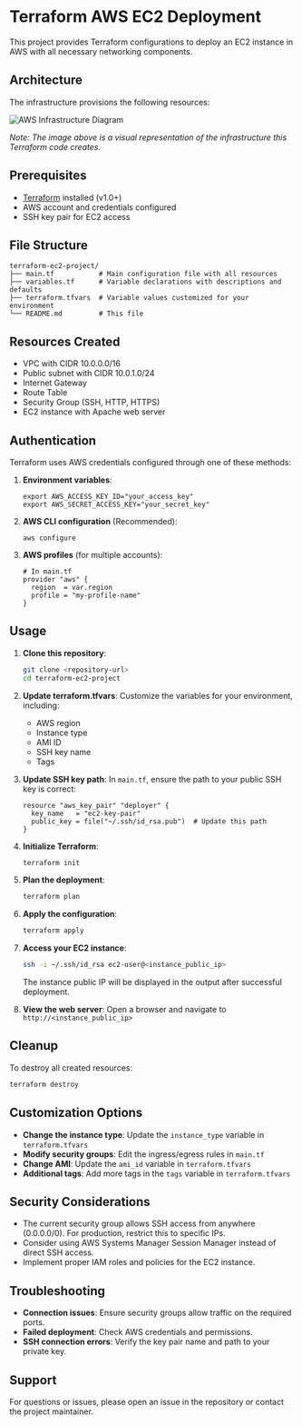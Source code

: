 # Terraform AWS EC2 Deployment

This project provides Terraform configurations to deploy an EC2 instance in AWS with all necessary networking components.

## Architecture

The infrastructure provisions the following resources:

![AWS Infrastructure Diagram](https://assets/design.jpg)

*Note: The image above is a visual representation of the infrastructure this Terraform code creates.*

## Prerequisites

- [Terraform](https://www.terraform.io/downloads.html) installed (v1.0+)
- AWS account and credentials configured
- SSH key pair for EC2 access

## File Structure

```
terraform-ec2-project/
├── main.tf           # Main configuration file with all resources
├── variables.tf      # Variable declarations with descriptions and defaults
├── terraform.tfvars  # Variable values customized for your environment
└── README.md         # This file
```

## Resources Created

- VPC with CIDR 10.0.0.0/16
- Public subnet with CIDR 10.0.1.0/24
- Internet Gateway
- Route Table
- Security Group (SSH, HTTP, HTTPS)
- EC2 instance with Apache web server

## Authentication

Terraform uses AWS credentials configured through one of these methods:

1. **Environment variables**:
   ```
   export AWS_ACCESS_KEY_ID="your_access_key"
   export AWS_SECRET_ACCESS_KEY="your_secret_key"
   ```

2. **AWS CLI configuration** (Recommended):
   ```
   aws configure
   ```
   
3. **AWS profiles** (for multiple accounts):
   ```hcl
   # In main.tf
   provider "aws" {
     region  = var.region
     profile = "my-profile-name"
   }
   ```

## Usage

1. **Clone this repository**:
   ```bash
   git clone <repository-url>
   cd terraform-ec2-project
   ```

2. **Update terraform.tfvars**:
   Customize the variables for your environment, including:
   - AWS region
   - Instance type
   - AMI ID
   - SSH key name
   - Tags

3. **Update SSH key path**:
   In `main.tf`, ensure the path to your public SSH key is correct:
   ```hcl
   resource "aws_key_pair" "deployer" {
     key_name   = "ec2-key-pair"
     public_key = file("~/.ssh/id_rsa.pub")  # Update this path
   }
   ```

4. **Initialize Terraform**:
   ```bash
   terraform init
   ```

5. **Plan the deployment**:
   ```bash
   terraform plan
   ```

6. **Apply the configuration**:
   ```bash
   terraform apply
   ```

7. **Access your EC2 instance**:
   ```bash
   ssh -i ~/.ssh/id_rsa ec2-user@<instance_public_ip>
   ```
   The instance public IP will be displayed in the output after successful deployment.

8. **View the web server**:
   Open a browser and navigate to `http://<instance_public_ip>`

## Cleanup

To destroy all created resources:

```bash
terraform destroy
```

## Customization Options

- **Change the instance type**: Update the `instance_type` variable in `terraform.tfvars`
- **Modify security groups**: Edit the ingress/egress rules in `main.tf`
- **Change AMI**: Update the `ami_id` variable in `terraform.tfvars`
- **Additional tags**: Add more tags in the `tags` variable in `terraform.tfvars`

## Security Considerations

- The current security group allows SSH access from anywhere (0.0.0.0/0). For production, restrict this to specific IPs.
- Consider using AWS Systems Manager Session Manager instead of direct SSH access.
- Implement proper IAM roles and policies for the EC2 instance.

## Troubleshooting

- **Connection issues**: Ensure security groups allow traffic on the required ports.
- **Failed deployment**: Check AWS credentials and permissions.
- **SSH connection errors**: Verify the key pair name and path to your private key.

## Support

For questions or issues, please open an issue in the repository or contact the project maintainer.
